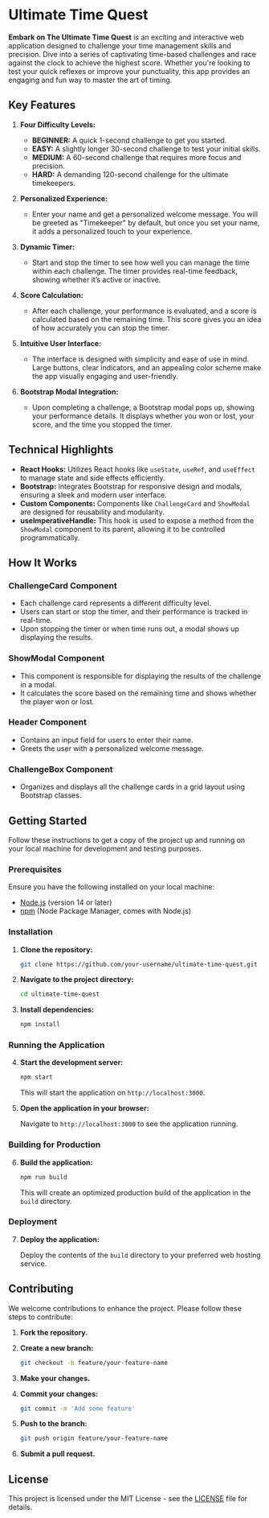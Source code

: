 # Ultimate Time Quest

**Embark on The Ultimate Time Quest** is an exciting and interactive web application designed to challenge your time management skills and precision. Dive into a series of captivating time-based challenges and race against the clock to achieve the highest score. Whether you're looking to test your quick reflexes or improve your punctuality, this app provides an engaging and fun way to master the art of timing.

## Key Features

1. **Four Difficulty Levels:**
   - **BEGINNER:** A quick 1-second challenge to get you started.
   - **EASY:** A slightly longer 30-second challenge to test your initial skills.
   - **MEDIUM:** A 60-second challenge that requires more focus and precision.
   - **HARD:** A demanding 120-second challenge for the ultimate timekeepers.

2. **Personalized Experience:**
   - Enter your name and get a personalized welcome message. You will be greeted as "Timekeeper" by default, but once you set your name, it adds a personalized touch to your experience.

3. **Dynamic Timer:**
   - Start and stop the timer to see how well you can manage the time within each challenge. The timer provides real-time feedback, showing whether it’s active or inactive.

4. **Score Calculation:**
   - After each challenge, your performance is evaluated, and a score is calculated based on the remaining time. This score gives you an idea of how accurately you can stop the timer.

5. **Intuitive User Interface:**
   - The interface is designed with simplicity and ease of use in mind. Large buttons, clear indicators, and an appealing color scheme make the app visually engaging and user-friendly.

6. **Bootstrap Modal Integration:**
   - Upon completing a challenge, a Bootstrap modal pops up, showing your performance details. It displays whether you won or lost, your score, and the time you stopped the timer.

## Technical Highlights

- **React Hooks:** Utilizes React hooks like `useState`, `useRef`, and `useEffect` to manage state and side effects efficiently.
- **Bootstrap:** Integrates Bootstrap for responsive design and modals, ensuring a sleek and modern user interface.
- **Custom Components:** Components like `ChallengeCard` and `ShowModal` are designed for reusability and modularity.
- **useImperativeHandle:** This hook is used to expose a method from the `ShowModal` component to its parent, allowing it to be controlled programmatically.

## How It Works

### ChallengeCard Component
- Each challenge card represents a different difficulty level.
- Users can start or stop the timer, and their performance is tracked in real-time.
- Upon stopping the timer or when time runs out, a modal shows up displaying the results.

### ShowModal Component
- This component is responsible for displaying the results of the challenge in a modal.
- It calculates the score based on the remaining time and shows whether the player won or lost.

### Header Component
- Contains an input field for users to enter their name.
- Greets the user with a personalized welcome message.

### ChallengeBox Component
- Organizes and displays all the challenge cards in a grid layout using Bootstrap classes.

## Getting Started

Follow these instructions to get a copy of the project up and running on your local machine for development and testing purposes.

### Prerequisites

Ensure you have the following installed on your local machine:

- [Node.js](https://nodejs.org/) (version 14 or later)
- [npm](https://www.npmjs.com/) (Node Package Manager, comes with Node.js)

### Installation

1. **Clone the repository:**

    ```bash
    git clone https://github.com/your-username/ultimate-time-quest.git
    ```

2. **Navigate to the project directory:**

    ```bash
    cd ultimate-time-quest
    ```

3. **Install dependencies:**

    ```bash
    npm install
    ```

### Running the Application

4. **Start the development server:**

    ```bash
    npm start
    ```

    This will start the application on `http://localhost:3000`.

5. **Open the application in your browser:**

    Navigate to `http://localhost:3000` to see the application running.

### Building for Production

6. **Build the application:**

    ```bash
    npm run build
    ```

    This will create an optimized production build of the application in the `build` directory.

### Deployment

7. **Deploy the application:**

    Deploy the contents of the `build` directory to your preferred web hosting service.

## Contributing

We welcome contributions to enhance the project. Please follow these steps to contribute:

1. **Fork the repository.**
2. **Create a new branch:**

    ```bash
    git checkout -b feature/your-feature-name
    ```

3. **Make your changes.**
4. **Commit your changes:**

    ```bash
    git commit -m 'Add some feature'
    ```

5. **Push to the branch:**

    ```bash
    git push origin feature/your-feature-name
    ```

6. **Submit a pull request.**

## License

This project is licensed under the MIT License - see the [LICENSE](LICENSE) file for details.
